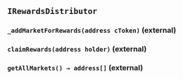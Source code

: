 ## `IRewardsDistributor`






### `_addMarketForRewards(address cToken)` (external)





### `claimRewards(address holder)` (external)





### `getAllMarkets() → address[]` (external)








